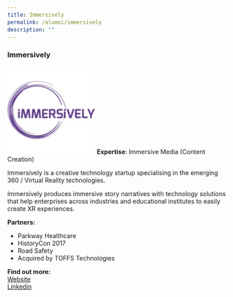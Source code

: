 ```yaml
---
title: Immersively
permalink: /alumni/immersively
description: ""
---
```

### Immersively

![Alt text for image on Isomer site](/images/alumni/immersively1.jpeg)
**Expertise**: 
Immersive Media (Content Creation)

Immersively is a creative technology startup specialising in the emerging 360 / Virtual Reality technologies.

Immersively produces immersive story narratives with technology solutions that help enterprises across industries and educational institutes to easily create XR experiences.

**Partners:** 
*  Parkway Healthcare
*  HistoryCon 2017
*  Road Safety
*  Acquired by TOFFS Technologies 


**Find out more:** \
[Website](https://www.immersively.co/)\
[Linkedin](https://www.linkedin.com/company/immersively/)
